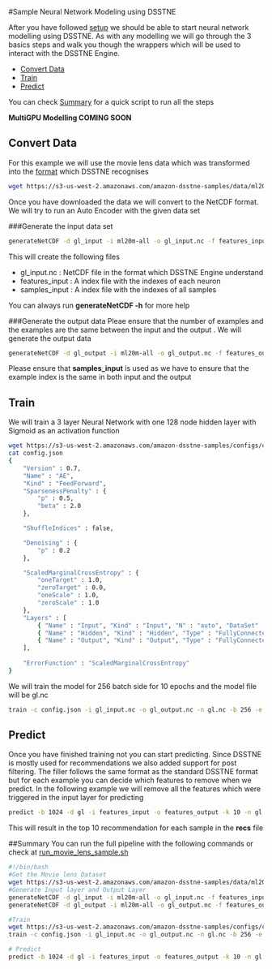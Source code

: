 #Sample Neural Network Modeling using DSSTNE

  After you have followed [setup](setup.md) we should be able to start neural network modelling using DSSTNE. As with any modelling we will go through the 3 basics steps and walk you though the wrappers which will be used to interact with the DSSTNE Engine.
* [Convert Data](#convert-data)
* [Train](#train)
* [Predict](#predict) 

 You can check [Summary](#summary) for a quick script  to run all the steps

**MultiGPU Modelling COMING SOON**



## Convert Data 
   For this example we will use the movie lens data which was transformed into the [format](userguide.md) which DSSTNE recognises
```bash
wget https://s3-us-west-2.amazonaws.com/amazon-dsstne-samples/data/ml20m-all
```
  Once you have downloaded the data we will convert to the NetCDF format. We will try to run an Auto Encoder with the given data set

###Generate the input data set
```bash
generateNetCDF -d gl_input -i ml20m-all -o gl_input.nc -f features_input -s samples_input -c

```
 This will create  the following files
* gl_input.nc    : NetCDF file in the format which DSSTNE Engine understand
* features_input : A index file with the indexes of each neuron
* samples_input  : A index file with the indexes of all samples

You can always run **generateNetCDF -h** for more help

###Generate the output data
   Pleae ensure that the number of examples and the examples are the same between the input and the output . We will generate the output data
```bash
generateNetCDF -d gl_output -i ml20m-all -o gl_output.nc -f features_output -s samples_input -c
```
   Please ensure that **samples_input** is used as we have to ensure that the example index is the same in both input and the output


## Train
 We will train a 3 layer Neural Network with one 128 node hidden layer with Sigmoid as an activation function
```bash
wget https://s3-us-west-2.amazonaws.com/amazon-dsstne-samples/configs/config.json .
cat config.json
{
    "Version" : 0.7,
    "Name" : "AE",
    "Kind" : "FeedForward",  
    "SparsenessPenalty" : {
        "p" : 0.5,
        "beta" : 2.0
    },

    "ShuffleIndices" : false,

    "Denoising" : {
        "p" : 0.2
    },

    "ScaledMarginalCrossEntropy" : {
        "oneTarget" : 1.0,
        "zeroTarget" : 0.0,
        "oneScale" : 1.0,
        "zeroScale" : 1.0
    },
    "Layers" : [
        { "Name" : "Input", "Kind" : "Input", "N" : "auto", "DataSet" : "gl_input", "Sparse" : true }, 
        { "Name" : "Hidden", "Kind" : "Hidden", "Type" : "FullyConnected", "N" : 128, "Activation" : "Sigmoid", "Sparse" : true },
        { "Name" : "Output", "Kind" : "Output", "Type" : "FullyConnected", "DataSet" : "gl_output", "N" : "auto", "Activation" : "Sigmoid", "Sparse" : true }
    ],
        
    "ErrorFunction" : "ScaledMarginalCrossEntropy"
}

```
 We will train the model for 256 batch side for 10 epochs and the model file will be gl.nc

```bash
train -c config.json -i gl_input.nc -o gl_output.nc -n gl.nc -b 256 -e 10

```
## Predict

Once you have finished training not you can start predicting. Since DSSTNE is mostly used for recommendations we also added support for post filtering. The filler follows the same format as the standard DSSTNE format but for each example you can decide which features to remove when we predict. In the following example we will remove all the features which were triggered in the input layer for predicting
```bash
predict -b 1024 -d gl -i features_input -o features_output -k 10 -n gl.nc -f ml20m-all -s recs -r ml20m-all
```

This will result in the top 10 recommendation for each sample in the **recs** file

##Summary
You can run the full pipeline with the following commands or check at [run_movie_lens_sample.sh](../../src/amazon/dsstne/samples/run_movie_lens_sample.sh)
```bash
#!/bin/bash
#Get the Movie lens Dataset
wget https://s3-us-west-2.amazonaws.com/amazon-dsstne-samples/data/ml20m-all
#Generate Input layer and Output Layer
generateNetCDF -d gl_input -i ml20m-all -o gl_input.nc -f features_input -s samples_input -c
generateNetCDF -d gl_output -i ml20m-all -o gl_output.nc -f features_output -s samples_input -c

#Train
wget https://s3-us-west-2.amazonaws.com/amazon-dsstne-samples/configs/config.json .
train -c config.json -i gl_input.nc -o gl_output.nc -n gl.nc -b 256 -e 10

# Predict
predict -b 1024 -d gl -i features_input -o features_output -k 10 -n gl.nc -f ml20m-all -s recs -r ml20m-all

